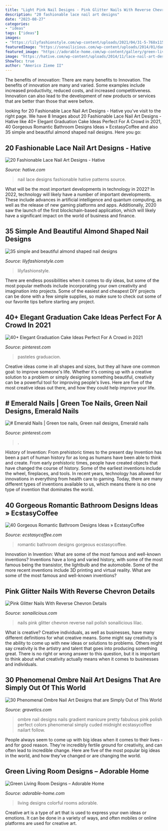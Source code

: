 ```yaml
---
title: "Light Pink Nail Designs - Pink Glitter Nails With Reverse Chevron Details"
description: "20 fashionable lace nail art designs"
date: "2023-08-27"
categories:
- "ideas"
tags: ["ideas"]
images:
- "https://lilyfashionstyle.com/wp-content/uploads/2021/04/31-5-768x1152.jpg"
featuredImage: "https://sonailicious.com/wp-content/uploads/2014/01/dance-legend-nail-polish-pink-glitter.jpg"
featured_image: "https://adorable-home.com/wp-content/gallery/green-living-room-designs/green-living-room-designs-12.jpg"
image: "https://hative.com/wp-content/uploads/2014/11/lace-nail-art-designs/12-fashionable-lace-nail-art-designs.jpg"
ShowToc: true
author: "Americo Zieme II"
---
```



The benefits of innovation: There are many benefits to Innovation.
The benefits of innovation are many and varied. Some examples include increased productivity, reduced costs, and increased competitiveness. Innovation can also lead to the development of new products or services that are better than those that were before.

	

		
looking for 20 Fashionable Lace Nail Art Designs - Hative you've visit to the right page. We have 8 Images about 20 Fashionable Lace Nail Art Designs - Hative like 40+ Elegant Graduation Cake Ideas Perfect For A Crowd in 2021, 40 Gorgeous Romantic Bathroom Designs Ideas » EcstasyCoffee and also 35 simple and beautiful almond shaped nail designs. Here you go:
		
    
## 20 Fashionable Lace Nail Art Designs - Hative

<img loading=lazy src="https://hative.com/wp-content/uploads/2014/11/lace-nail-art-designs/12-fashionable-lace-nail-art-designs.jpg" onerror="this.onerror=null;this.src='https://tse3.mm.bing.net/th?id=OIP.HWw0tYK2BY1AO3juxdOnwgHaNK&amp;pid=15.1';" alt="20 Fashionable Lace Nail Art Designs - Hative">

_Source: hative.com_

>nail lace designs fashionable hative patterns source. 

	

What will be the most important developments in technology in 2022?
In 2022, technology will likely have a number of important developments. These include advances in artificial intelligence and quantum computing, as well as the release of new gaming platforms and apps. Additionally, 2020 saw the launch of the first blockchain-based application, which will likely have a significant impact on the world of business and finance.

    
## 35 Simple And Beautiful Almond Shaped Nail Designs

<img loading=lazy src="https://lilyfashionstyle.com/wp-content/uploads/2021/04/31-5-768x1152.jpg" onerror="this.onerror=null;this.src='https://tse2.mm.bing.net/th?id=OIP.z0zP5cK2UUflcOSa590GmQHaLH&amp;pid=15.1';" alt="35 simple and beautiful almond shaped nail designs">

_Source: lilyfashionstyle.com_

>lilyfashionstyle. 

	

There are endless possibilities when it comes to diy ideas, but some of the most popular methods include incorporating your own creativity and imagination into projects. Some of the easiest and cheapest DIY projects can be done with a few simple supplies, so make sure to check out some of our favorite tips before starting any project.

    
## 40+ Elegant Graduation Cake Ideas Perfect For A Crowd In 2021

<img loading=lazy src="https://i.pinimg.com/736x/39/56/ec/3956ec69035aec601e9ef2a17cec80da.jpg" onerror="this.onerror=null;this.src='https://tse2.mm.bing.net/th?id=OIP.jFaxGWYPO1oVNq7NJUvO4AHaKo&amp;pid=15.1';" alt="40+ Elegant Graduation Cake Ideas Perfect For A Crowd in 2021">

_Source: pinterest.com_

>pasteles graduacion. 

	

Creative ideas come in all shapes and sizes, but they all have one common goal: to improve someone's life. Whether it's coming up with a creative solution to a problem or simply designing something beautiful, creativity can be a powerful tool for improving people's lives. Here are five of the most creative ideas out there, and how they could help improve your life.

    
## # Emerald Nails | Green Toe Nails, Green Nail Designs, Emerald Nails

<img loading=lazy src="https://i.pinimg.com/736x/43/b9/b0/43b9b09d5d5625104f672e65de6392dc.jpg" onerror="this.onerror=null;this.src='https://tse1.mm.bing.net/th?id=OIP.IQoPR754NkkQpa4d4d1VJwAAAA&amp;pid=15.1';" alt="# Emerald Nails | Green toe nails, Green nail designs, Emerald nails">

_Source: pinterest.com_

>. 

	

History of Invention: From prehistoric times to the present day
Invention has been a part of human history for as long as humans have been able to think and create. From early prehistoric times, people have created objects that have changed the course of history. Some of the earliest inventions include the wheel, fireplaces, and tools. In recent years, technology has allowed for innovations in everything from health care to gaming. Today, there are many different types of inventions available to us, which means there is no one type of invention that dominates the world.

    
## 40 Gorgeous Romantic Bathroom Designs Ideas » EcstasyCoffee

<img loading=lazy src="https://i1.wp.com/www.ecstasycoffee.com/wp-content/uploads/2016/10/romantic-bathroom.jpg?resize=599%2C976" onerror="this.onerror=null;this.src='https://tse1.mm.bing.net/th?id=OIP.kVDXDIg4c0mouuRsXv4wCgHaME&amp;pid=15.1';" alt="40 Gorgeous Romantic Bathroom Designs Ideas » EcstasyCoffee">

_Source: ecstasycoffee.com_

>romantic bathroom designs gorgeous ecstasycoffee. 

	

Innovation in Invention: What are some of the most famous and well-known inventions?
Inventions have a long and varied history, with some of the most famous being the transistor, the lightbulb and the automobile. Some of the more recent inventions include 3D printing and virtual reality. What are some of the most famous and well-known inventions?

    
## Pink Glitter Nails With Reverse Chevron Details

<img loading=lazy src="https://sonailicious.com/wp-content/uploads/2014/01/dance-legend-nail-polish-pink-glitter.jpg" onerror="this.onerror=null;this.src='https://tse4.mm.bing.net/th?id=OIP.TiHyhSN44aupPTxFdntWUAHaLH&amp;pid=15.1';" alt="Pink Glitter Nails With Reverse Chevron Details">

_Source: sonailicious.com_

>nails pink glitter chevron reverse nail polish sonailicious lilac. 

	

What is creative?
Creative individuals, as well as businesses, have many different definitions for what creative means. Some might say creativity is the ability to come up with new ideas or solutions to problems. Others might say creativity is the artistry and talent that goes into producing something great. There is no right or wrong answer to this question, but it is important to think about what creativity actually means when it comes to businesses and individuals.

    
## 30 Phenomenal Ombre Nail Art Designs That Are Simply Out Of This World

<img loading=lazy src="https://www.gravetics.com/wp-content/uploads/2017/08/Blue-to-White-Ombre-Nail-Design.jpg" onerror="this.onerror=null;this.src='https://tse2.mm.bing.net/th?id=OIP.eOU8r2W-jmtxFtrE_2s2XgHaJ0&amp;pid=15.1';" alt="30 Phenomenal Ombre Nail Art Designs that are Simply Out of This World">

_Source: gravetics.com_

>ombre nail designs nails gradient manicure pretty fabulous pink polish perfect colors phenomenal simply cuded midnight ecstasycoffee nailart follow. 

	

People always seem to come up with big ideas when it comes to their lives - and for good reason. They're incredibly fertile ground for creativity, and can often lead to incredible change. Here are five of the most popular big ideas in the world, and how they've changed or are changing the world.

    
## Green Living Room Designs – Adorable Home

<img loading=lazy src="https://adorable-home.com/wp-content/gallery/green-living-room-designs/green-living-room-designs-12.jpg" onerror="this.onerror=null;this.src='https://tse3.mm.bing.net/th?id=OIP.CV4Zmb184AaU4BKzGeZ0vgHaJ3&amp;pid=15.1';" alt="Green Living Room Designs – Adorable Home">

_Source: adorable-home.com_

>living designs colorful rooms adorable. 

	

Creative art is a type of art that is used to express your own ideas or emotions. It can be done in a variety of ways, and often mobiles or online platforms are used for creative art.

